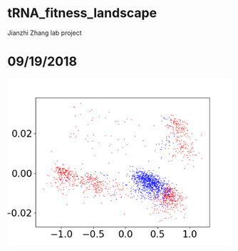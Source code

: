 # tRNA_fitness_landscape
Jianzhi Zhang lab project

# 09/19/2018
![1000 good sequences + 1000 bad sequences mapped to 10d latent space](pictures/latent_space_dim_z_10_wd_0.01_1000g1000b.png)
